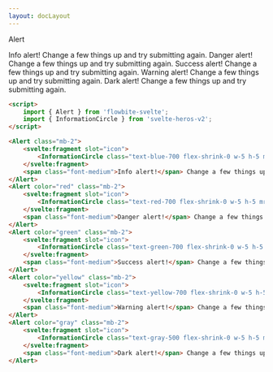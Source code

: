 ```yaml
---
layout: docLayout
---
```


<script>
	import { Alert, Heading } from 'flowbite-svelte';
	import { InformationCircle } from 'svelte-heros-v2';
	import ExampleDiv from '../ExampleDiv.svelte';
</script>

<Heading class="mb-2" tag="h1" customSize="text-3xl">Alert</Heading>

<ExampleDiv>
	<Alert class="mb-2">
		<svelte:fragment slot="icon">
			<InformationCircle class="text-blue-700 flex-shrink-0 w-5 h-5 mr-3" />
		</svelte:fragment>
		<span class="font-medium">Info alert!</span> Change a few things up and try submitting again.
	</Alert>
	<Alert color="red" class="mb-2">
		<svelte:fragment slot="icon">
			<InformationCircle class="text-red-700 flex-shrink-0 w-5 h-5 mr-3" />
		</svelte:fragment>
		<span class="font-medium">Danger alert!</span> Change a few things up and try submitting again.
	</Alert>
	<Alert color="green" class="mb-2">
		<svelte:fragment slot="icon">
			<InformationCircle class="text-green-700 flex-shrink-0 w-5 h-5 mr-3" />
		</svelte:fragment>
		<span class="font-medium">Success alert!</span> Change a few things up and try submitting again.
	</Alert>
	<Alert color="yellow" class="mb-2">
		<svelte:fragment slot="icon">
			<InformationCircle class="text-yellow-700 flex-shrink-0 w-5 h-5 mr-3" />
		</svelte:fragment>
		<span class="font-medium">Warning alert!</span> Change a few things up and try submitting again.
	</Alert>
	<Alert color="gray" class="mb-2">
		<svelte:fragment slot="icon">
			<InformationCircle class="text-gray-500 flex-shrink-0 w-5 h-5 mr-3" />
		</svelte:fragment>
		<span class="font-medium">Dark alert!</span> Change a few things up and try submitting again.
	</Alert>
</ExampleDiv>

```html
<script>
	import { Alert } from 'flowbite-svelte';
	import { InformationCircle } from 'svelte-heros-v2';
</script>

<Alert class="mb-2">
	<svelte:fragment slot="icon">
		<InformationCircle class="text-blue-700 flex-shrink-0 w-5 h-5 mr-3" />
	</svelte:fragment>
	<span class="font-medium">Info alert!</span> Change a few things up and try submitting again.
</Alert>
<Alert color="red" class="mb-2">
	<svelte:fragment slot="icon">
		<InformationCircle class="text-red-700 flex-shrink-0 w-5 h-5 mr-3" />
	</svelte:fragment>
	<span class="font-medium">Danger alert!</span> Change a few things up and try submitting again.
</Alert>
<Alert color="green" class="mb-2">
	<svelte:fragment slot="icon">
		<InformationCircle class="text-green-700 flex-shrink-0 w-5 h-5 mr-3" />
	</svelte:fragment>
	<span class="font-medium">Success alert!</span> Change a few things up and try submitting again.
</Alert>
<Alert color="yellow" class="mb-2">
	<svelte:fragment slot="icon">
		<InformationCircle class="text-yellow-700 flex-shrink-0 w-5 h-5 mr-3" />
	</svelte:fragment>
	<span class="font-medium">Warning alert!</span> Change a few things up and try submitting again.
</Alert>
<Alert color="gray" class="mb-2">
	<svelte:fragment slot="icon">
		<InformationCircle class="text-gray-500 flex-shrink-0 w-5 h-5 mr-3" />
	</svelte:fragment>
	<span class="font-medium">Dark alert!</span> Change a few things up and try submitting again.
</Alert>
```